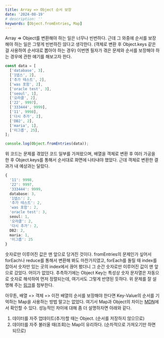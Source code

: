 ```yaml
---
title: Array => Object 순서 보장
date: '2024-08-19'
# description: ''
keywords: [Object.fromEntries, Map]
---
```


Array => Object를 변환해야 하는 일은 너무나 빈번하다. 근데 그 와중에 순서를 보장해야 하는 일은 그렇게 빈번하진 않다고 생각한다. (객체로 변환 후 Object.keys 같은 걸 사용하여 순서대로 뽑아야 하는 경우) 이번엔 필자가 겪은 문제와 순서를 보장해야 하는 경우에 관한 얘기를 해보고자 한다.

```ts
const data = [
  ['database', 3],
  ['1뎁스', 2],
  ['추가 테스트', 2],
  ['was 포함', 2],
  ['oracle test', 3],
  ['seoul', 1],
  ['오라클', 2],
  ['22', 9997],
  ['333444', 9999],
  ['11', 9998],
  ['다시 추가', 2],
  ['DB2', 2],
  ['maria', 1],
  ['미그룹', 25],
];

console.log(Object.fromEntries(data));
```

위 코드는 문제를 겪었던 코드 일부를 가져왔으며, 배열을 객체로 변환 후 여러 가공을 한 후 Object.keys를 통해서 순서대로 화면에 나타내야 했었다. 근데 객체로 변환한 결과가 내 예상과는 달랐다.

```ts
{
  '11': 9998,
  '22': 9997,
  '333444': 9999,
  database: 3,
  '1뎁스': 2,
  '추가 테스트': 2,
  'was 포함': 2,
  'oracle test': 3,
  seoul: 1,
  '오라클': 2,
  '다시 추가': 2,
  DB2: 2,
  maria: 1,
  '미그룹': 25
}
```

숫자로만 이루어진 값은 맨 앞으로 당겨진 것이다. fromEntries의 문제인가 싶어서 forEach나 reduce를 통해서 변환해 봐도 마찬가지였고, forEach를 돌릴 때 index를 잡아서 숫자만 있는 곳의 index에서 끊어 봤더니 그 순간 숫자로만 이루어진 값이 맨 앞으로 갔었다. 어이가 없었다.
추측하기에는 Object Key는 특성상 숫자 문자열은 자동으로 숫자로 해석하여 먼저 정렬되는데, 여기서도 그렇게 반영된 듯하다. 위 문제를 잘 설명해 주는 <a href="https://dev.to/frehner/the-order-of-js-object-keys-458d" target="_blank" rel="noreferrer" title="외부 링크 새창 열기">링크</a>를 첨부한다.

아무튼, 배열 => 객체 => 이전 배열의 순서를 보장해야 한다면 Key-Value의 순서를 기억하는 Map을 사용하는 방법 말고는 없었다. 여기서 Map과 Object의 차이는 [MDN](https://developer.mozila.org/ko/docs/Web/JavaScript/Reference/Global_Objects/Map)에서 확인할 수 있다. 성능적인 차이에 대해 좀 더 설명하자면 아래와 같다.
1. 데이터를 자주 업데이트(추가)할 때는 Object. (순서를 저장하지 않으므로)
2. 데이터를 자주 불러올 때(조회)는 Map이 유리하다. (순차적으로 가져오기만 하면 되므로)

